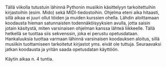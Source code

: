 Tällä viikolla tutustuin lähinnä Pythonin musiikin käsittelyyn tarkoitettuihin kirjastoihin 
(esim. Mido) sekä MIDI-tiedostoihin.
Ohjelma eteni aika hitaasti, sillä aikaa ei juuri ollut töiden ja muiden kurssien ohella. 
Lähdin aloittamaan koodausta hieman satunnaisten todennäköisyyksien avulla, jotta saisin 
jotain käsitystä, miten varsinaisen ohjelman kanssa lähteä liikkeelle. Tällä hetkellä se tuottaa siis
sekvenssin, joka ei perustu opetusdataan.
Hankaluuksia tuottaa varmaan lähinnä varsinaisen koodauksen aloitus, sillä musiikin tuottamiseen 
tarkoitetut kirjastot yms. eivät ole tuttuja. 
Seuraavaksi jatkan koodausta ja yritän saada opetusdatan käyttöön.

Käytin aikaa n. 4 tuntia. 
